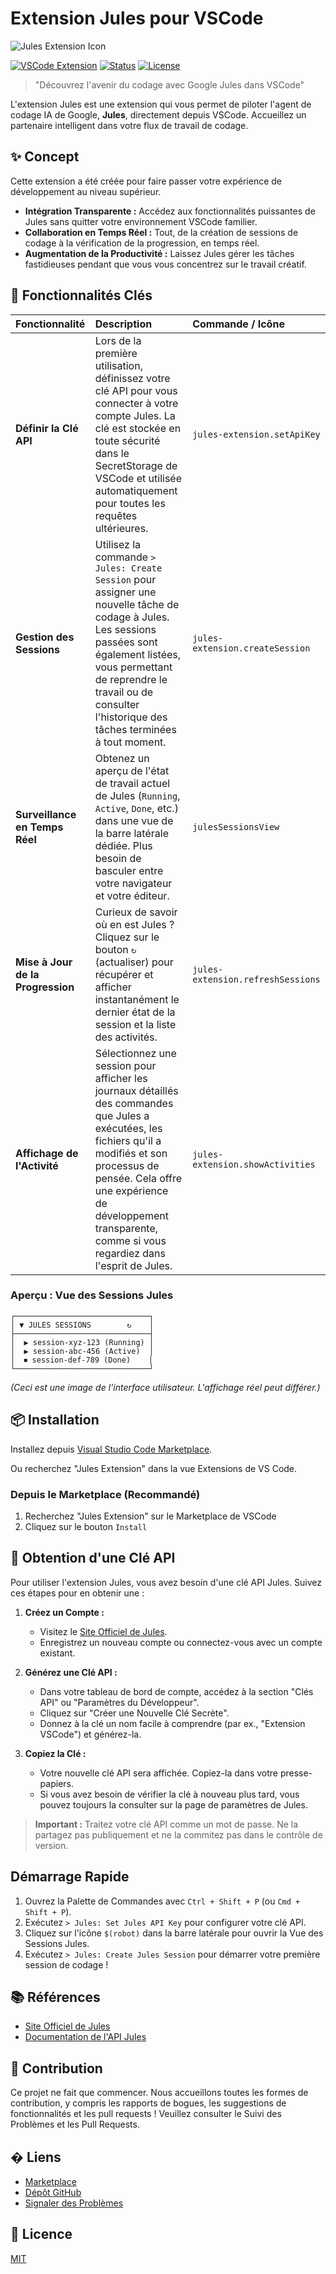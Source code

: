# Extension Jules pour VSCode

![Jules Extension Icon](../jules-extension/icon.png)

[![VSCode Extension](https://img.shields.io/badge/VSCode-Extension-blue.svg)](https://marketplace.visualstudio.com/items?itemName=YOUR_PUBLISHER.jules-extension)
[![Status](https://img.shields.io/badge/status-development-yellow.svg)](#)
[![License](https://img.shields.io/badge/license-MIT-green.svg)](LICENSE)

> "Découvrez l'avenir du codage avec Google Jules dans VSCode"

L'extension Jules est une extension qui vous permet de piloter l'agent de codage IA de Google, **Jules**, directement depuis VSCode.
Accueillez un partenaire intelligent dans votre flux de travail de codage.

## ✨ Concept

Cette extension a été créée pour faire passer votre expérience de développement au niveau supérieur.

- **Intégration Transparente :** Accédez aux fonctionnalités puissantes de Jules sans quitter votre environnement VSCode familier.
- **Collaboration en Temps Réel :** Tout, de la création de sessions de codage à la vérification de la progression, en temps réel.
- **Augmentation de la Productivité :** Laissez Jules gérer les tâches fastidieuses pendant que vous vous concentrez sur le travail créatif.

## 🚀 Fonctionnalités Clés

| Fonctionnalité                    | Description                                                                                                                                                                                                                                                           | Commande / Icône                  |
| :-------------------------------- | :-------------------------------------------------------------------------------------------------------------------------------------------------------------------------------------------------------------------------------------------------------------------- | :-------------------------------- |
| **Définir la Clé API**            | Lors de la première utilisation, définissez votre clé API pour vous connecter à votre compte Jules. La clé est stockée en toute sécurité dans le SecretStorage de VSCode et utilisée automatiquement pour toutes les requêtes ultérieures.                            | `jules-extension.setApiKey`       |
| **Gestion des Sessions**          | Utilisez la commande `> Jules: Create Session` pour assigner une nouvelle tâche de codage à Jules. Les sessions passées sont également listées, vous permettant de reprendre le travail ou de consulter l'historique des tâches terminées à tout moment.              | `jules-extension.createSession`   |
| **Surveillance en Temps Réel**    | Obtenez un aperçu de l'état de travail actuel de Jules (`Running`, `Active`, `Done`, etc.) dans une vue de la barre latérale dédiée. Plus besoin de basculer entre votre navigateur et votre éditeur.                                                                 | `julesSessionsView`               |
| **Mise à Jour de la Progression** | Curieux de savoir où en est Jules ? Cliquez sur le bouton `↻` (actualiser) pour récupérer et afficher instantanément le dernier état de la session et la liste des activités.                                                                                         | `jules-extension.refreshSessions` |
| **Affichage de l'Activité**       | Sélectionnez une session pour afficher les journaux détaillés des commandes que Jules a exécutées, les fichiers qu'il a modifiés et son processus de pensée. Cela offre une expérience de développement transparente, comme si vous regardiez dans l'esprit de Jules. | `jules-extension.showActivities`  |

### Aperçu : Vue des Sessions Jules

```
┌──────────────────────────────┐
│ ▼ JULES SESSIONS        ↻    │
├──────────────────────────────┤
│  ▶ session-xyz-123 (Running) │
│  ▶ session-abc-456 (Active)  │
│  ⏹ session-def-789 (Done)    │
└──────────────────────────────┘
```

_(Ceci est une image de l'interface utilisateur. L'affichage réel peut différer.)_

## 📦 Installation

Installez depuis [Visual Studio Code Marketplace](https://marketplace.visualstudio.com/items?itemName=HirokiMukai.jules-extension).

Ou recherchez "Jules Extension" dans la vue Extensions de VS Code.

### Depuis le Marketplace (Recommandé)

1.  Recherchez "Jules Extension" sur le Marketplace de VSCode
2.  Cliquez sur le bouton `Install`

## 🔑 Obtention d'une Clé API

Pour utiliser l'extension Jules, vous avez besoin d'une clé API Jules. Suivez ces étapes pour en obtenir une :

1.  **Créez un Compte :**

    - Visitez le [Site Officiel de Jules](https://jules.google/docs).
    - Enregistrez un nouveau compte ou connectez-vous avec un compte existant.

2.  **Générez une Clé API :**

    - Dans votre tableau de bord de compte, accédez à la section "Clés API" ou "Paramètres du Développeur".
    - Cliquez sur "Créer une Nouvelle Clé Secrète".
    - Donnez à la clé un nom facile à comprendre (par ex., "Extension VSCode") et générez-la.

3.  **Copiez la Clé :**
    - Votre nouvelle clé API sera affichée. Copiez-la dans votre presse-papiers.
    - Si vous avez besoin de vérifier la clé à nouveau plus tard, vous pouvez toujours la consulter sur la page de paramètres de Jules.

> **Important :** Traitez votre clé API comme un mot de passe. Ne la partagez pas publiquement et ne la commitez pas dans le contrôle de version.

## Démarrage Rapide

1.  Ouvrez la Palette de Commandes avec `Ctrl + Shift + P` (ou `Cmd + Shift + P`).
2.  Exécutez `> Jules: Set Jules API Key` pour configurer votre clé API.
3.  Cliquez sur l'icône `$(robot)` dans la barre latérale pour ouvrir la Vue des Sessions Jules.
4.  Exécutez `> Jules: Create Jules Session` pour démarrer votre première session de codage !

## 📚 Références

- [Site Officiel de Jules](https://jules.google/docs)
- [Documentation de l'API Jules](https://developers.google.com/jules/api)

## 🤝 Contribution

Ce projet ne fait que commencer. Nous accueillons toutes les formes de contribution, y compris les rapports de bogues, les suggestions de fonctionnalités et les pull requests !
Veuillez consulter le Suivi des Problèmes et les Pull Requests.

## � Liens

- [Marketplace](https://marketplace.visualstudio.com/items?itemName=HirokiMukai.jules-extension)
- [Dépôt GitHub](https://github.com/is0692vs/jules-extension.git)
- [Signaler des Problèmes](https://github.com/is0692vs/jules-extension/issues)

## 📝 Licence

[MIT](../../LICENSE)
